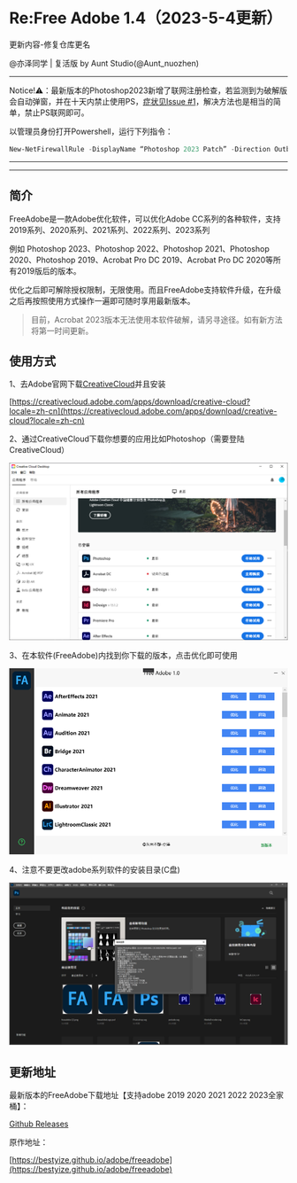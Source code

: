 # Re:Free Adobe 1.4（2023-5-4更新）

更新内容-修复仓库更名

@亦泽同学 | 复活版 by Aunt Studio(@Aunt_nuozhen)

---

 Notice!⚠️：最新版本的Photoshop2023新增了联网注册检查，若监测到为破解版会自动弹窗，并在十天内禁止使用PS，[症状见Issue #1](https://github.com/yangnuozhen/ReFreeAdobe/issues/1)，解决方法也是相当的简单，禁止PS联网即可。

以管理员身份打开Powershell，运行下列指令：
```Powershell
New-NetFirewallRule -DisplayName “Photoshop 2023 Patch” -Direction Outbound -Program "C:\Program Files\Adobe\Adobe Photoshop 2023\Photoshop.exe" -RemoteAddress LocalSubnet -Action Block
```

---

---

## 简介

FreeAdobe是一款Adobe优化软件，可以优化Adobe CC系列的各种软件，支持2019系列、2020系列、2021系列、2022系列、2023系列

例如 Photoshop 2023、Photoshop 2022、Photoshop 2021、Photoshop 2020、Photoshop 2019、Acrobat Pro DC 2019、Acrobat Pro DC 2020等所有2019版后的版本。

优化之后即可解除授权限制，无限使用。而且FreeAdobe支持软件升级，在升级之后再按照使用方式操作一遍即可随时享用最新版本。

> 目前，Acrobat 2023版本无法使用本软件破解，请另寻途径。如有新方法将第一时间更新。

## 使用方式

1、去Adobe官网下载[CreativeCloud](https://creativecloud.adobe.com/apps/download/creative-cloud?locale=zh-cn)并且安装

[https://creativecloud.adobe.com/apps/download/creative-cloud?locale=zh-cn](https://creativecloud.adobe.com/apps/download/creative-cloud?locale=zh-cn)

2、通过CreativeCloud下载你想要的应用比如Photoshop（需要登陆CreativeCloud）

![CreativeCloud](img/creative_cloud.png)

3、在本软件(FreeAdobe)内找到你下载的版本，点击优化即可使用

![主界面](img/freeadobe_main_form.png)

4、注意不要更改adobe系列软件的安装目录(C盘)

![photoshop2021_main.png](img/photoshop2021_main.png)

## 更新地址

最新版本的FreeAdobe下载地址【支持adobe 2019 2020 2021 2022 2023全家桶】：

[Github Releases](https://github.com/yangnuozhen/ReFreeAdobe/releases)

原作地址：

[https://bestyize.github.io/adobe/freeadobe](https://bestyize.github.io/adobe/freeadobe)
